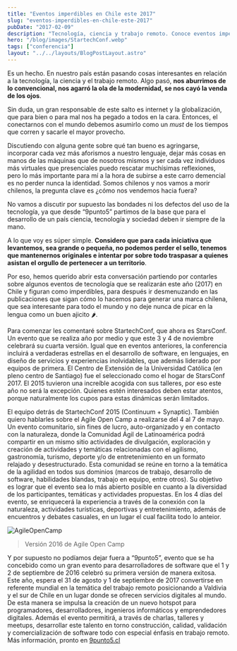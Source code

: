 ```yaml
---
title: "Eventos imperdibles en Chile este 2017"
slug: "eventos-imperdibles-en-chile-este-2017"
pubDate: "2017-02-09"
description: "Tecnología, ciencia y trabajo remoto. Conoce eventos imperdibles como StarsConf, Agile Open Camp y 9punto5 que fomentan la innovación"
hero: "/blog/images/StartechConf.webp"
tags: ["conferencia"]
layout: "../../layouts/BlogPostLayout.astro"
---
```


Es un hecho. En nuestro país están pasando cosas interesantes en relación a la tecnología, la ciencia y el trabajo remoto. Algo pasó, **nos aburrimos de lo convencional, nos agarró la ola de la modernidad, se nos cayó la venda de los ojos**.

Sin duda, un gran responsable de este salto es internet y la globalización, que para bien o para mal nos ha pegado a todos en la cara. Entonces, el conectarnos con el mundo debemos asumirlo como un _must_ de los tiempos que corren y sacarle el mayor provecho.

Discutiendo con alguna gente sobre qué tan bueno es agringarse, incorporar cada vez más aforismos a nuestro lenguaje, dejar más cosas en manos de las máquinas que de nosotros mismos y ser cada vez individuos más virtuales que presenciales puedo rescatar muchísimas reflexiones, pero lo más importante para mí a la hora de subirse a este carro demencial es no perder nunca la identidad. Somos chilenos y nos vamos a morir chilenos, la pregunta clave es ¿cómo nos vendemos hacia fuera?

No vamos a discutir por supuesto las bondades ni los defectos del uso de la tecnología, ya que desde “9punto5” partimos de la base que para el desarrollo de un país ciencia, tecnología y sociedad deben ir siempre de la mano.

A lo que voy es súper simple. **Considero que para cada iniciativa que levantemos, sea grande o pequeña, no podemos perder el sello, tenemos que mantenernos originales e intentar por sobre todo traspasar a quienes asistan el orgullo de pertenecer a un territorio**.

Por eso, hemos querido abrir esta conversación partiendo por contarles sobre algunos eventos de tecnología que se realizarán este año (2017) en Chile y figuran como imperdibles, para después ir desmenuzando en las publicaciones que sigan cómo lo hacemos para generar una marca chilena, que sea interesante para todo el mundo y no deje nunca de picar en la lengua como un buen ajicito 🌶.

Para comenzar les comentaré sobre StartechConf, que ahora es StarsConf. Un evento que se realiza año por medio y que este 3 y 4 de noviembre celebrará su cuarta versión. Igual que en eventos anteriores, la conferencia incluirá a verdaderas estrellas en el desarrollo de software, en lenguajes, en diseño de servicios y experiencias inolvidables, que además liderado por equipos de primera. El Centro de Extensión de la Universidad Católica (en pleno centro de Santiago) fue el seleccionado como el hogar de StarsConf 2017. El 2015 tuvieron una increíble acogida con sus talleres, por eso este año no será la excepción. Quienes estén interesados deben estar atentos, porque naturalmente los cupos para estas dinámicas serán limitados.

El equipo detrás de StartechConf 2015 (Continuum + Synaptic).
También quiero hablarles sobre el Agile Open Camp a realizarse del 4 al 7 de mayo. Un evento comunitario, sin fines de lucro, auto-organizado y en contacto con la naturaleza, donde la Comunidad Ágil de Latinoamérica podrá compartir en un mismo sitio actividades de divulgación, exploración y creación de actividades y temáticas relacionadas con el agilismo, gastronomía, turismo, deporte y/o de entretenimiento en un formato relajado y desestructurado. Esta comunidad se reúne en torno a la temática de la agilidad en todos sus dominios (marcos de trabajo, desarrollo de software, habilidades blandas, trabajo en equipo, entre otros). Su objetivo es lograr que el evento sea lo más abierto posible en cuanto a la diversidad de los participantes, temáticas y actividades propuestas. En los 4 días del evento, se enriquecerá la experiencia a través de la conexión con la naturaleza, actividades turísticas, deportivas y entretenimiento, además de encuentros y debates casuales, en un lugar el cual facilita todo lo anteior.

![AgileOpenCamp][image-1]
> Versión 2016 de Agile Open Camp

Y por supuesto no podíamos dejar fuera a “9punto5”, evento que se ha concebido como un gran evento para desarrolladores de software que el 1 y 2 de septiembre de 2016 celebró su primera versión de manera exitosa. Este año, espera el 31 de agosto y 1 de septiembre de 2017 convertirse en referente mundial en la temática del trabajo remoto posicionando a Valdivia y el sur de Chile en un lugar donde se ofrecen servicios digitales al mundo. De esta manera se impulsa la creación de un nuevo hotspot para programadores, desarrolladores, ingenieros informáticos y emprendedores digitales. Además el evento permitirá, a través de charlas, talleres y meetups, desarrollar este talento en torno construcción, calidad, validación y comercialización de software todo con especial énfasis en trabajo remoto. Más información, pronto en [9punto5.cl][1]

[1]:	https://9punto5.cl/

[image-1]:	/blog/images/AgileOpenCamp.webp
